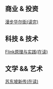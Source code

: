 ## 商业 & 投资

[漫步华尔街(读完)](https://book.douban.com/subject/10606457/)

## 科技 & 技术

[Flink原理与实践(在读)](https://book.douban.com/subject/35401741/)

## 文学 && 艺术

[苏东坡新传(在读)](https://book.douban.com/subject/34996404/)
